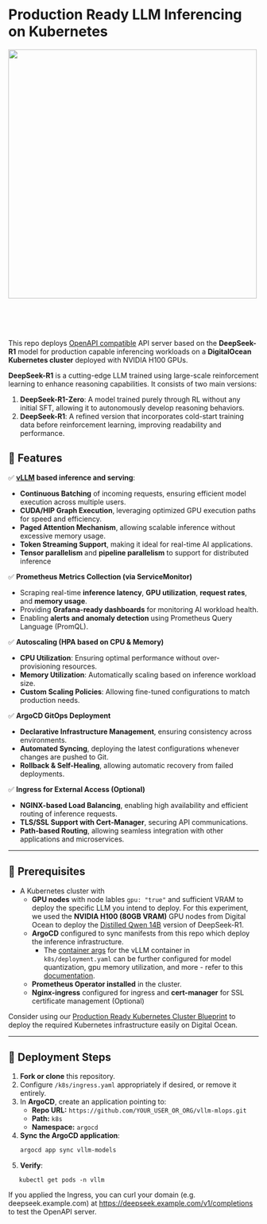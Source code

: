 # Production Ready LLM Inferencing on Kubernetes
<img src="https://github.com/user-attachments/assets/ed989361-7e99-4d94-a240-193c47aaa3e3" style="padding-bottom:50px;" width="500">
<br/><br/>





This repo deploys [OpenAPI compatible](https://docs.vllm.ai/en/latest/serving/openai_compatible_server.html) API server based on the **DeepSeek-R1** model for production capable inferencing workloads on a **DigitalOcean Kubernetes cluster** deployed with NVIDIA H100 GPUs.

**DeepSeek-R1** is a cutting-edge LLM trained using large-scale reinforcement learning to enhance reasoning capabilities. It consists of two main versions:

1. **DeepSeek-R1-Zero**: A model trained purely through RL without any initial SFT, allowing it to autonomously develop reasoning behaviors.
1. **DeepSeek-R1**: A refined version that incorporates cold-start training data before reinforcement learning, improving readability and performance.

## 🚀 **Features**
✅ **[vLLM](https://docs.vllm.ai/en/latest/) based inference and serving**:
   - **Continuous Batching** of incoming requests, ensuring efficient model execution across multiple users.
   - **CUDA/HIP Graph Execution**, leveraging optimized GPU execution paths for speed and efficiency.
   - **Paged Attention Mechanism**, allowing scalable inference without excessive memory usage.
   - **Token Streaming Support**, making it ideal for real-time AI applications.
   - **Tensor parallelism** and **pipeline parallelism** to support for distributed inference
  
✅ **Prometheus Metrics Collection (via ServiceMonitor)**
   - Scraping real-time **inference latency**, **GPU utilization**, **request rates**, and **memory usage**.
   - Providing **Grafana-ready dashboards** for monitoring AI workload health.
   - Enabling **alerts and anomaly detection** using Prometheus Query Language (PromQL).
     
✅ **Autoscaling (HPA based on CPU & Memory)**  
   - **CPU Utilization**: Ensuring optimal performance without over-provisioning resources.
   - **Memory Utilization**: Automatically scaling based on inference workload size.
   - **Custom Scaling Policies**: Allowing fine-tuned configurations to match production needs.
     
✅ **ArgoCD GitOps Deployment**  
   - **Declarative Infrastructure Management**, ensuring consistency across environments.
   - **Automated Syncing**, deploying the latest configurations whenever changes are pushed to Git.
   - **Rollback & Self-Healing**, allowing automatic recovery from failed deployments.
     
✅ **Ingress for External Access (Optional)**
   - **NGINX-based Load Balancing**, enabling high availability and efficient routing of inference requests.
   - **TLS/SSL Support with Cert-Manager**, securing API communications.
   - **Path-based Routing**, allowing seamless integration with other applications and microservices.

---

## 📌 **Prerequisites**
- A Kubernetes cluster with
   -  **GPU nodes** with node lables `gpu: "true"` and sufficient VRAM to deploy the specific LLM you intend to deploy. For this experiment, we used the **NVIDIA H100 (80GB VRAM)** GPU nodes from Digital Ocean to deploy the [Distilled Qwen 14B](https://huggingface.co/deepseek-ai/DeepSeek-R1-Distill-Qwen-14B) version of DeepSeek-R1.
   - **ArgoCD** configured to sync manifests from this repo which deploy the inference infrastructure.
     - The [container args](https://github.com/hadii-tech/vllm-mlops/blob/main/k8s/deployment.yaml#L35) for the vLLM container in `k8s/deployment.yaml` can be further configured for model quantization, gpu memory utilization, and more - refer to this [documentation](https://docs.vllm.ai/en/latest/serving/openai_compatible_server.html?ref=blog.mozilla.ai).
   - **Prometheus Operator installed** in the cluster.
   - **Nginx-ingress** configured for ingress and **cert-manager** for SSL certificate management (Optional)

Consider using our [Production Ready Kubernetes Cluster Blueprint](https://github.com/hadii-tech/cloud-infra) to deploy the required Kubernetes infrastructure easily on Digital Ocean.

---

## 🚀 **Deployment Steps**
1. **Fork or clone** this repository.
2. Configure `/k8s/ingress.yaml` appropriately if desired, or remove it entirely. 
3. In **ArgoCD**, create an application pointing to:
   - **Repo URL:** `https://github.com/YOUR_USER_OR_ORG/vllm-mlops.git`
   - **Path:** `k8s`
   - **Namespace:** `argocd`
4. **Sync the ArgoCD application**:
   ```bash
   argocd app sync vllm-models
   ```
5. **Verify**:
```
   kubectl get pods -n vllm
```
If you applied the Ingress, you can curl your domain (e.g. deepseek.example.com) at https://deepseek.example.com/v1/completions to test the OpenAPI server.

